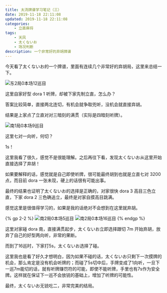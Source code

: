 ```yaml
---
title: 太流牌谱学习笔记（三）
date: 2019-11-18 22:11:08
updated: 2019-11-18 22:11:08
categories:
    - 立直麻将
tags:
    - 天凤
    - 太くないお
    - 场况判断
description: 一个非常好的弃胡牌谱
---
```


今天看了太くないお的一个牌谱，里面有连续几个非常好的弃胡局，这里来总结一下。

![东2局0本场12巡目](E2gXROKdFZ3r6ay.jpg)

这里自家好型 dora 1 听牌，却被下家先制立直，怎么办？

答案比较简单，直接两北连切，有机会就争取兜听，没机会就直接弃胡。

结果是上家点了立直对对三暗刻的满贯（实际是四暗刻听牌）。

![南1局0本场9巡目](ghOA2cm1kEsZTt3.jpg)

这里七对一向听，何切？

1s！

这里我看了很久，感觉不是很能理解。之后再往下看，发现太くないお从这里开始直接选择了弃胡！

如果要解释的话，感觉就是自己即使听牌，很可能最终胡到也就是立直七对 3200 点，而目前 dora 一张未现，硬上的话很有可能出事。

最终的结果也证明了太くないお的选择是正确的，对家很快 dora 3 高目三色立直，下家 dora 2 三色确追立，最终是对家自摸高目跳满。

感觉这里是很值得学习的，如果是我的话绝对不会想到在这里就弃胡。

{% gp 2-2 %}
    ![南2局0本场5巡目](M3PTrOhIUNFdCRk.jpg)
    ![南2局0本场16巡目](8OVe2r1q3mxfBQc.jpg)
{% endgp %}

这里对家碰 dora 南，直接满贯起步，太くないお立即选择跟切 7m 开始弃胡，放弃了自己的好型两向听，非常的果断。

而到了16巡时，下家打5s，太くないお选择了碰。

这里我也是看了好久才想明白，因为如果不碰的话，太くないお只剩下一次摸牌的机会，那么肯定是没有机会听牌的；而碰了5s切中后，手牌变成了1向听，一旦下一巡7m能切的话，就有听牌赚罚符的可能，即使不能听牌，手里也有7s作为安全牌。这样就在保证下一巡不会放铳的基础上，增加了听牌的可能性。

最终，太くないお无铳吃二，非常完美的结局。
